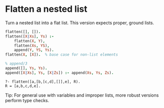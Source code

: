 # Flatten a nested list

Turn a nested list into a flat list. This version expects proper, ground lists.

```prolog
flatten([], []).
flatten([X|Xs], Ys) :-
    flatten(X, Y),
    flatten(Xs, YS),
    append(Y, YS, Ys).
flatten(X, [X]).  % base case for non-list elements

% append/3
append([], Ys, Ys).
append([X|Xs], Ys, [X|Zs]) :- append(Xs, Ys, Zs).
```

```text
?- flatten([a,[b,[c,d],[]],e], R).
R = [a,b,c,d,e].
```

Tip: For general use with variables and improper lists, more robust versions perform type checks.
